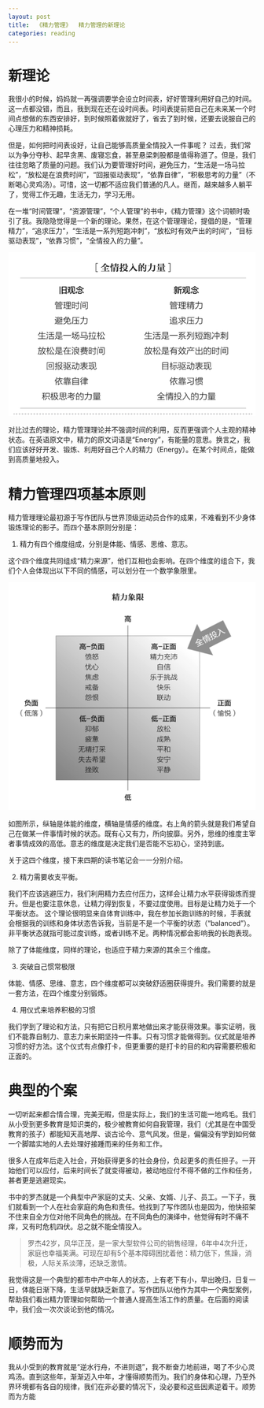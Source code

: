 ```yaml
---
layout: post
title:  《精力管理》  精力管理的新理论
categories: reading
---
```


# 新理论

我很小的时候，妈妈就一再强调要学会设立时间表，好好管理利用好自己的时间。这一点都没错，而且，我到现在还在设时间表。时间表提前把自己在未来某一个时间点想做的东西安排好，到时候照着做就好了，省去了到时候，还要去说服自己的心理压力和精神损耗。

但是，如何把时间表设好，让自己能够高质量全情投入一件事呢？ 过去，我们常以为争分夺秒、起早贪黑、废寝忘食，甚至悬梁刺股都是值得称道了。但是，我们往往忽略了质量的问题。我们认为要管理好时间，避免压力，“生活是一场马拉松”，“放松是在浪费时间”，“回报驱动表现”，“依靠自律”，“积极思考的力量”（不断喝心灵鸡汤）。可惜，这一切都不适应我们普通的凡人。继而，越来越多人躺平了，觉得工作无趣，生活无力，学习无用。

在一堆“时间管理”，“资源管理”，“个人管理”的书中，《精力管理》这个词顿时吸引了我。我隐隐觉得是一个新的理论。果然，在这个管理理论，提倡的是，“管理精力”，“追求压力”，“生活是一系列短跑冲刺”，“放松时有效产出的时间”，“目标驱动表现”，“依靠习惯”，“全情投入的力量”。

![精力管理-新理论](/assets/%E7%B2%BE%E5%8A%9B%E7%AE%A1%E7%90%86-%E6%96%B0%E7%90%86%E8%AE%BA.png)

对比过去的理论，精力管理理论并不强调时间的利用，反而更强调个人主观的精神状态。在英语原文中，精力的原文词语是“Energy”，有能量的意思。换言之，我们应该好好开发、锻炼、利用好自己个人的精力（Energy）。在某个时间点，能做到高质量地投入。

# 精力管理四项基本原则

精力管理理论最初源于写作团队与世界顶级运动员合作的成果，不难看到不少身体锻炼理论的影子。而四个基本原则分别是：

1. 精力有四个维度组成，分别是体能、情感、思维、意志。

这个四个维度共同组成“精力来源”，他们互相也会影响。在四个维度的组合下，我们个人会体现出以下不同的情感，可以划分在一个数学象限里。

![精力管理-精力象限](/assets/%E7%B2%BE%E5%8A%9B%E7%AE%A1%E7%90%86-%E7%B2%BE%E5%8A%9B%E8%B1%A1%E9%99%90.png)

如图所示，纵轴是体能的维度，横轴是情感的维度。右上角的箭头就是我们希望自己在做某一件事情时候的状态。既有心又有力，所向披靡。另外，思维的维度主宰者事情成效的高低。意志的维度是决定我们是否能不忘初心，坚持到底。

关于这四个维度，接下来四期的读书笔记会一一分别介绍。

2. 精力需要收支平衡。

我们不应该逃避压力，我们利用精力去应付压力，这样会让精力水平获得锻炼而提升。但是也要注意休息，让精力得到恢复，不要过度使用。目标是让精力处于一个平衡状态。 这个理论很明显来自体育训练中，我在参加长跑训练的时候，手表就会根据我的训练和身体状态告诉我，当前是不是一个平衡的状态（“balanced”）。非平衡状态就指可能过度训练，或者训练不足。两种情况都会影响我的长跑表现。

除了了体能维度，同样的理论，也适应于精力来源的其余三个维度。

3. 突破自己惯常极限

体能、情感、思维、意志，四个维度都可以突破舒适圈获得提升。我们需要的就是一套方法，在四个维度分别锻炼。

4. 用仪式来培养积极的习惯

我们学到了理论和方法，只有把它日积月累地做出来才能获得效果。事实证明，我们不能靠自制力、意志力来长期坚持一件事。只有习惯才能做得到。仪式就是培养习惯的好方法。这个仪式有点像打卡，但更重要的是打卡的目的和内容需要积极和正面的。

# 典型的个案

一切听起来都合情合理，完美无暇，但是实际上，我们的生活可能一地鸡毛。我们从小受到更多教育是知识类的，极少被教育如何自我管理，我们（尤其是在中国受教育的孩子）都能知天高地厚、谈古论今、意气风发。但是，偏偏没有学到如何做一个脚踏实地的人去处理好接踵而来的任务和工作。

很多人在成年后走入社会，开始获得更多的社会身份，负起更多的责任担子。一开始他们可以应付，后来时间长了就变得被动，被动地应付不得不做的工作和任务，甚者更是逃避现实。

书中的罗杰就是一个典型中产家庭的丈夫、父亲、女婿、儿子、员工。一下子，我们就看到一个人在社会家庭的角色和责任。他找到了写作团队也是因为，他快招架不住来自全方位对他不同角色的挑战。在不同角色的演绎中，他觉得有时不痛不痒，又有时危机四伏。总之就不能全情投入。

> 罗杰42岁，风华正茂，是一家大型软件公司的销售经理，6年中4次升迁，家庭也幸福美满。可现在却有5个基本障碍困扰着他：精力低下，焦躁，消极，人际关系淡薄，还缺乏激情。

我觉得这是一个典型的都市中产中年人的状态，上有老下有小，早出晚归，日复一日，体能日渐下降，生活早就缺乏新意了。写作团队以他作为其中一个典型案例，帮助我们看出精力管理如何帮助一个普通人提高生活工作的质量。在后面的阅读中，我们会一次次谈论到他的情况。

# 顺势而为

我从小受到的教育就是“逆水行舟，不进则退”，我不断奋力地前进，喝了不少心灵鸡汤。直到这些年，渐渐迈入中年，才懂得顺势而为。我们的身体和心理，乃至外界环境都有各自的规律，我们在非必要的情况下，没必要和这些因素逆着干。顺势而为方能


<!--stackedit_data:
eyJoaXN0b3J5IjpbLTE5MTkwMDg2NDgsLTIxMjAzNTUwNTksND
A5OTQwNjQ2XX0=
-->